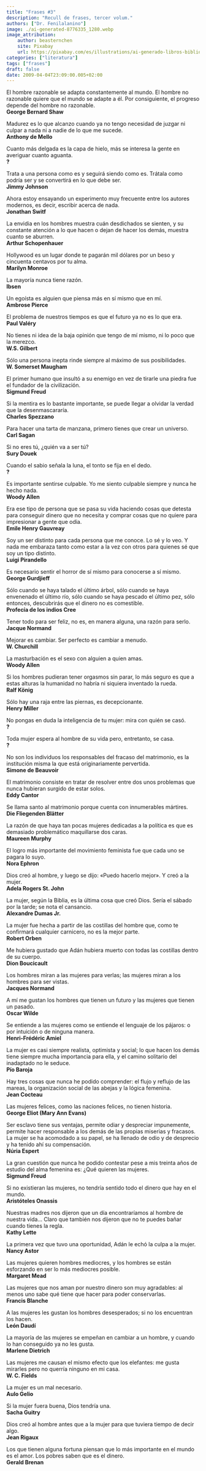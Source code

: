 ```yaml
---
title: "Frases #3"
description: "Recull de frases, tercer volum."
authors: ["Dr. Fenilalanino"]
image: ./ai-generated-8776335_1280.webp
image_attribution:
    author: beasternchen
    site: Pixabay
    url: https://pixabay.com/es/illustrations/ai-generado-libros-biblioteca-vela-8776335/
categories: ["literatura"]
tags: ["frases"]
draft: false
date: 2009-04-04T23:09:00.005+02:00
---
```


El hombre razonable se adapta constantemente al mundo. El hombre no razonable quiere que el mundo se adapte a él. Por consiguiente, el progreso depende del hombre no razonable.\
**George Bernard Shaw**

Madurez es lo que alcanzo cuando ya no tengo necesidad de juzgar ni culpar a nada ni a nadie de lo que me sucede.\
**Anthony de Mello**

Cuanto más delgada es la capa de hielo, más se interesa la gente en averiguar cuanto aguanta.\
**?**

Trata a una persona como es y seguirá siendo como es. Trátala como podría ser y se convertirá en lo que debe ser.\
**Jimmy Johnson**

Ahora estoy ensayando un experimento muy frecuente entre los autores modernos, es decir, escribir acerca de nada.\
**Jonathan Switf**

La envidia en los hombres muestra cuán desdichados se sienten, y su constante atención a lo que hacen o dejan de hacer los demás, muestra cuanto se aburren.\
**Arthur Schopenhauer**

Hollywood es un lugar donde te pagarán mil dólares por un beso y cincuenta centavos por tu alma.\
**Marilyn Monroe**

La mayoría nunca tiene razón.\
**Ibsen**

Un egoísta es alguien que piensa más en sí mismo que en mí.\
**Ambrose Pierce**

El problema de nuestros tiempos es que el futuro ya no es lo que era.\
**Paul Valéry**

No tienes ni idea de la baja opinión que tengo de mí mismo, ni lo poco que la merezco.\
**W.S. Gilbert**

Sólo una persona inepta rinde siempre al máximo de sus posibilidades.\
**W. Somerset Maugham**

El primer humano que insultó a su enemigo en vez de tirarle una piedra fue el fundador de la civilización.\
**Sigmund Freud**

Si la mentira es lo bastante importante, se puede llegar a olvidar la verdad que la desenmascararía.\
**Charles Spezzano**

Para hacer una tarta de manzana, primero tienes que crear un universo.\
**Carl Sagan**

Si no eres tú, ¿quién va a ser tú?\
**Sury Douek**

Cuando el sabio señala la luna, el tonto se fija en el dedo.\
**?**

Es importante sentirse culpable. Yo me siento culpable siempre y nunca he hecho nada.\
**Woody Allen**

Era ese tipo de persona que se pasa su vida haciendo cosas que detesta para conseguir dinero que no necesita y comprar cosas que no quiere para impresionar a gente que odia.\
**Emile Henry Gauvreay**

Soy un ser distinto para cada persona que me conoce. Lo sé y lo veo. Y nada me embaraza tanto como estar a la vez con otros para quienes sé que soy un tipo distinto.\
**Luigi Pirandello**

Es necesario sentir el horror de sí mismo para conocerse a sí mismo.\
**George Gurdjieff**

Sólo cuando se haya talado el último árbol, sólo cuando se haya envenenado el último río, sólo cuando se haya pescado el último pez, sólo entonces, descubrirás que el dinero no es comestible.\
**Profecía de los indios Cree**

Tener todo para ser feliz, no es, en manera alguna, una razón para serlo.\
**Jacque Normand**

Mejorar es cambiar. Ser perfecto es cambiar a menudo.\
**W. Churchill**

La masturbación es el sexo con alguien a quien amas.\
**Woody Allen**

Si los hombres pudieran tener orgasmos sin parar, lo más seguro es que a estas alturas la humanidad no habría ni siquiera inventado la rueda.\
**Ralf König**

Sólo hay una raja entre las piernas, es decepcionante.\
**Henry Miller**

No pongas en duda la inteligencia de tu mujer: mira con quién se casó.\
**?**

Toda mujer espera al hombre de su vida pero, entretanto, se casa.\
**?**

No son los individuos los responsables del fracaso del matrimonio, es la institución misma la que está originariamente pervertida.\
**Simone de Beauvoir**

El matrimonio consiste en tratar de resolver entre dos unos problemas que nunca hubieran surgido de estar solos.\
**Eddy Cantor**

Se llama santo al matrimonio porque cuenta con innumerables mártires.\
**Die Fliegenden Blätter**

La razón de que haya tan pocas mujeres dedicadas a la política es que es demasiado problemático maquillarse dos caras.\
**Maureen Murphy**

El logro más importante del movimiento feminista fue que cada uno se pagara lo suyo.\
**Nora Ephron**

Dios creó al hombre, y luego se dijo: «Puedo hacerlo mejor». Y creó a la mujer.\
**Adela Rogers St. John**

La mujer, según la Biblia, es la última cosa que creó Dios. Sería el sábado por la tarde; se nota el cansancio.\
**Alexandre Dumas Jr.**

La mujer fue hecha a partir de las costillas del hombre que, como te confirmará cualquier carnicero, no es la mejor parte.\
**Robert Orben**

Me hubiera gustado que Adán hubiera muerto con todas las costillas dentro de su cuerpo.\
**Dion Boucicault**

Los hombres miran a las mujeres para verlas; las mujeres miran a los hombres para ser vistas.\
**Jacques Normand**

A mí me gustan los hombres que tienen un futuro y las mujeres que tienen un pasado.\
**Oscar Wilde**

Se entiende a las mujeres como se entiende el lenguaje de los pájaros: o por intuición o de ninguna manera.\
**Henri-Frédéric Amiel**

La mujer es casi siempre realista, optimista y social; lo que hacen los demás tiene siempre mucha importancia para ella, y el camino solitario del inadaptado no le seduce.\
**Pío Baroja**

Hay tres cosas que nunca he podido comprender: el flujo y reflujo de las mareas, la organización social de las abejas y la lógica femenina.\
**Jean Cocteau**

Las mujeres felices, como las naciones felices, no tienen historia.\
**George Eliot (Mary Ann Evans)**

Ser esclavo tiene sus ventajas, permite odiar y despreciar impunemente, permite hacer responsable a los demás de las propias miserias y fracasos. La mujer se ha acomodado a su papel, se ha llenado de odio y de desprecio y ha tenido ahí su compensación.\
**Núria Espert**

La gran cuestión que nunca he podido contestar pese a mis treinta años de estudio del alma femenina es: ¿Qué quieren las mujeres.\
**Sigmund Freud**

Si no existieran las mujeres, no tendría sentido todo el dinero que hay en el mundo.\
**Aristóteles Onassis**

Nuestras madres nos dijeron que un día encontraríamos al hombre de nuestra vida... Claro que también nos dijeron que no te puedes bañar cuando tienes la regla.\
**Kathy Lette**

La primera vez que tuvo una oportunidad, Adán le echó la culpa a la mujer.\
**Nancy Astor**

Las mujeres quieren hombres mediocres, y los hombres se están esforzando en ser lo más mediocres posible.\
**Margaret Mead**

Las mujeres que nos aman por nuestro dinero son muy agradables: al menos uno sabe qué tiene que hacer para poder conservarlas.\
**Francis Blanche**

A las mujeres les gustan los hombres desesperados; si no los encuentran los hacen.\
**León Daudí**

La mayoría de las mujeres se empeñan en cambiar a un hombre, y cuando lo han conseguido ya no les gusta.\
**Marlene Dietrich**

Las mujeres me causan el mismo efecto que los elefantes: me gusta mirarles pero no querría ninguno en mi casa.\
**W. C. Fields**

La mujer es un mal necesario.\
**Aulo Gelio**

Si la mujer fuera buena, Dios tendría una.\
**Sacha Guitry**

Dios creó al hombre antes que a la mujer para que tuviera tiempo de decir algo.\
**Jean Rigaux**

Los que tienen alguna fortuna piensan que lo más importante en el mundo es el amor. Los pobres saben que es el dinero.\
**Gerald Brenan**
